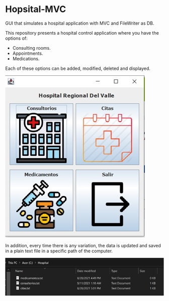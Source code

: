 # Hopsital-MVC
GUI that simulates a hospital application with MVC and FileWriter as DB.

This repository presents a hospital control application where you have the options of:
- Consulting rooms.
- Appointments.
- Medications.

Each of these options can be added, modified, deleted and displayed. 

![Screenshot](Screenshot.jpg)

In addition, every time there is any variation, the data is updated and saved in a plain text file in a specific path of the computer.


![Screenshot](Screenshot_1.jpg)
